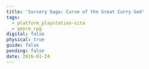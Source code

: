 ```yaml
---
title: 'Sorcery Saga: Curse of the Great Curry God'
tags:
  - platform_playstation-vita
  - genre_rpg
digital: false
physical: true
guide: false
pending: false
date: 2016-01-24
---
```

